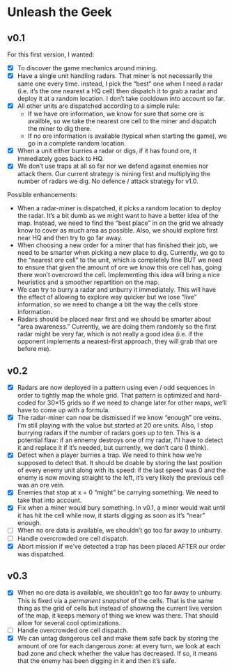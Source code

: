 # Unleash the Geek

## v0.1

For this first version, I wanted:

- [x] To discover the game mechanics around mining.
- [x] Have a single unit handling radars. That miner is not necessarily the same one every time.
  instead, I pick the “best” one when I need a radar (i.e. it’s the one nearest a HQ cell) then
  dispatch it to grab a radar and deploy it at a random location. I don’t take cooldown into account
  so far.
- [x] All other units are dispatched according to a simple rule:
  - If we have ore information, we know for sure that some ore is availble, so we take the nearest
    ore cell to the miner and dispatch the miner to dig there.
  - If no ore information is available (typical when starting the game), we go in a complete random
    location.
- [x] When a unit either burries a radar or digs, if it has found ore, it immediately goes back to HQ.
- [x] We don’t use traps at all so far nor we defend against enemies nor attack them. Our current
  strategy is mining first and multiplying the number of radars we dig. No defence / attack
  strategy for v1.0.

Possible enhancements:

- When a radar-miner is dispatched, it picks a random location to deploy the radar. It’s a bit dumb
  as we might want to have a better idea of the map. Instead, we need to find the “best place” in
  on the grid we already know to cover as much area as possible. Also, we should explore first near
  HQ and then try to go far away.
- When choosing a new order for a miner that has finished their job, we need to be smarter when
  picking a new place to dig. Currently, we go to the “nearest ore cell” to the unit, which is
  completely fine BUT we need to ensure that given the amount of ore we know this ore cell has,
  going there won’t overcrowd the cell. Implementing this idea will bring a nice heuristics and a
  smoother repartition on the map.
- We can try to burry a radar and unburry it immediately. This will have the effect of allowing to
  explore way quicker but we lose “live” information, so we need to change a bit the way the cells
  store information.
- Radars should be placed near first and we should be smarter about “area awareness.” Currently, we
  are doing them randomly so the first radar might be very far, which is not really a good idea
  (i.e. if the opponent implements a nearest-first approach, they will grab that ore before me).

## v0.2

- [x] Radars are now deployed in a pattern using even / odd sequences in order to tightly map the whole
  grid. That pattern is optimized and hard-coded for 30×15 grids so if we need to change later for
  other maps, we’ll have to come up with a formula.
- [x] The radar-miner can now be dismissed if we know “enough” ore veins. I’m still playing with the
  value but started at 20 ore units. Also, I stop burrying radars if the number of radars goes up to
  ten. This is a potential flaw: if an ennemy destroys one of my radar, I’ll have to detect it and
  replace it if it’s needed, but currently, we don’t care (I think).
- [x] Detect when a player burries a trap. We need to think how we’re supposed to detect that. It
  should be doable by storing the last position of every enemy unit along with its speed: if the
  last speed was 0 and the enemy is now moving straight to the left, it’s very likely the previous
  cell was an ore vein.
- [x] Enemies that stop at x = 0 “might” be carrying something. We need to take that into account.
- [x] Fix when a miner would bury something. In v0.1, a miner would wait until it has hit the cell
  while now, it starts digging as soon as it’s “near” enough.
- [ ] When no ore data is available, we shouldn’t go too far away to unburry.
- [ ] Handle overcrowded ore cell dispatch.
- [x] Abort mission if we’ve detected a trap has been placed AFTER our order was dispatched.

## v0.3

- [x] When no ore data is available, we shouldn’t go too far away to unburry. This is fixed via a
  _permanent snapshot_ of the cells. That is the same thing as the grid of cells but instead of
  showing the current live version of the map, it keeps memory of thing we knew was there. That
  should allow for several cool optimizations.
- [ ] Handle overcrowded ore cell dispatch.
- [x] We can untag dangerous cell and make them safe back by storing the amount of ore for each
  dangerous zone: at every turn, we look at each bad zone and check whether the value has decreased.
  If so, it means that the enemy has been digging in it and then it’s safe.
